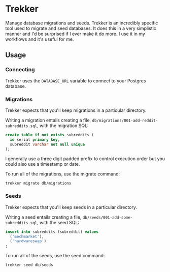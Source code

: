 # Trekker

Manage database migrations and seeds. Trekker is an incredibly specific tool used to migrate and seed databases. It does this in a very simplistic manner and I'd be surprised if I ever make it do more. I use it in my workflows and it's useful for me.

## Usage

### Connecting

Trekker uses the `DATABASE_URL` variable to connect to your Postgres database.

### Migrations

Trekker expects that you'll keep migrations in a particular directory.

Writing a migration entails creating a file, `db/migrations/001-add-reddit-subreddits.sql`, with the migration SQL:

```sql
create table if not exists subreddits (
  id serial primary key,
  subreddit varchar not null unique
);
```

I generally use a three digit padded prefix to control execution order but you could also use a timestamp or date.

To run all of the migrations, use the migrate command:

```shell
trekker migrate db/migrations
```

### Seeds

Trekker expects that you'll keep seeds in a particular directory.

Writing a seed entails creating a file, `db/seeds/001-add-some-subreddits.sql`, with the seed SQL:

```sql
insert into subreddits (subreddit) values
  ('mechmarket'),
  ('hardwareswap')
;
```



To run all of the seeds, use the seed command:

```shell
trekker seed db/seeds
```
